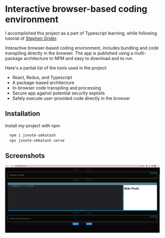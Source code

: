 
# Interactive browser-based coding environment

I accomplished this project as a part of Typescript learning, while following tutorial of [Stephen Grider](https://www.udemy.com/user/sgslo/).

Interactive browser-based coding environment, includes bundling and code transpiling directly in the browser.
The app is published using a multi-package architecture to NPM and easy to download and to run.

Here's a partial list of the tools used in the project:

- React, Redux, and Typescript
- A package-based architecture
- In-browser code transpiling and processing
- Secure app against potential security exploits
- Safely execute user-provided code directly in the browser


## Installation

Install my-project with npm

```bash
  npm i jsnote-smkatash
  npx jsnote-smkatash serve
```
    
## Screenshots

![App Screenshot](https://github.com/smkatash/jsnote-code-editor/blob/main/Screenshot%202023-02-11%20at%2000.50.20.png)


